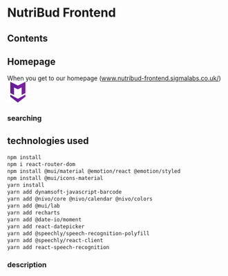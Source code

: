 # NutriBud Frontend

## Contents

## Homepage

When you get to our homepage (www.nutribud-frontend.sigmalabs.co.uk/)
![alt text](https://github.com/adam-p/markdown-here/raw/master/src/common/images/icon48.png "Logo Title Text 1")

### searching

## technologies used

```
npm install
npm i react-router-dom
npm install @mui/material @emotion/react @emotion/styled
npm install @mui/icons-material
yarn install
yarn add dynamsoft-javascript-barcode
yarn add @nivo/core @nivo/calendar @nivo/colors
yarn add @mui/lab
yarn add recharts
yarn add @date-io/moment
yarn add react-datepicker
yarn add @speechly/speech-recognition-polyfill
yarn add @speechly/react-client
yarn add react-speech-recognition
```

### description
